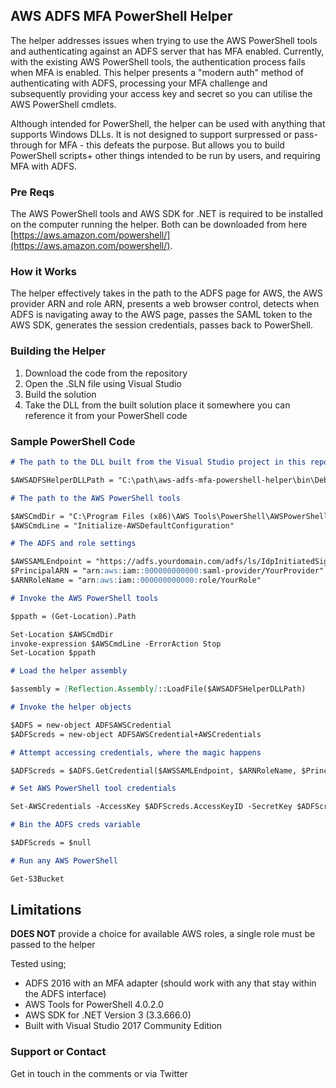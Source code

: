 ## AWS ADFS MFA PowerShell Helper

The helper addresses issues when trying to use the AWS PowerShell tools and authenticating against an ADFS server that has MFA enabled. Currently, with the existing AWS PowerShell tools, the authentication process fails when MFA is enabled. This helper presents a "modern auth" method of authenticating with ADFS, processing your MFA challenge and subsequently providing your access key and secret so you can utilise the AWS PowerShell cmdlets.

Although intended for PowerShell, the helper can be used with anything that supports Windows DLLs. It is not designed to support surpressed or pass-through for MFA - this defeats the purpose. But allows you to build PowerShell scripts+ other things intended to be run by users, and requiring MFA with ADFS.

### Pre Reqs

The AWS PowerShell tools and AWS SDK for .NET is required to be installed on the computer running the helper. Both can be downloaded from here [https://aws.amazon.com/powershell/](https://aws.amazon.com/powershell/).

### How it Works

The helper effectively takes in the path to the ADFS page for AWS, the AWS provider ARN and role ARN, presents a web browser control, detects when ADFS is navigating away to the AWS page, passes the SAML token to the AWS SDK, generates the session credentials, passes back to PowerShell.

### Building the Helper

1. Download the code from the repository
2. Open the .SLN file using Visual Studio
3. Build the solution
4. Take the DLL from the built solution place it somewhere you can reference it from your PowerShell code

### Sample PowerShell Code

```markdown
# The path to the DLL built from the Visual Studio project in this repo

$AWSADFSHelperDLLPath = "C:\path\aws-adfs-mfa-powershell-helper\bin\Debug\aws-adfs-mfa-powershell-helper.dll"

# The path to the AWS PowerShell tools

$AWSCmdDir = "C:\Program Files (x86)\AWS Tools\PowerShell\AWSPowerShell\"
$AWSCmdLine = "Initialize-AWSDefaultConfiguration"

# The ADFS and role settings

$AWSSAMLEndpoint = "https://adfs.yourdomain.com/adfs/ls/IdpInitiatedSignOn.aspx?loginToRp=urn:amazon:webservices"
$PrincipalARN = "arn:aws:iam::000000000000:saml-provider/YourProvider"
$ARNRoleName = "arn:aws:iam::000000000000:role/YourRole"

# Invoke the AWS PowerShell tools

$ppath = (Get-Location).Path

Set-Location $AWSCmdDir
invoke-expression $AWSCmdLine -ErrorAction Stop
Set-Location $ppath

# Load the helper assembly

$assembly = [Reflection.Assembly]::LoadFile($AWSADFSHelperDLLPath)

# Invoke the helper objects

$ADFS = new-object ADFSAWSCredential
$ADFScreds = new-object ADFSAWSCredential+AWSCredentials

# Attempt accessing credentials, where the magic happens

$ADFScreds = $ADFS.GetCredential($AWSSAMLEndpoint, $ARNRoleName, $PrincipalARN)

# Set AWS PowerShell tool credentials

Set-AWSCredentials -AccessKey $ADFScreds.AccessKeyID -SecretKey $ADFScreds.SecretAccessKey -SessionToken $ADFScreds.SessionToken -StoreAs Default -ErrorAction stop

# Bin the ADFS creds variable

$ADFScreds = $null

# Run any AWS PowerShell

Get-S3Bucket

```

## Limitations

**DOES NOT** provide a choice for available AWS roles, a single role must be passed to the helper

Tested using;

* ADFS 2016 with an MFA adapter (should work with any that stay within the ADFS interface)
* AWS Tools for PowerShell 4.0.2.0
* AWS SDK for .NET Version 3 (3.3.666.0)
* Built with Visual Studio 2017 Community Edition

### Support or Contact

Get in touch in the comments or via Twitter
